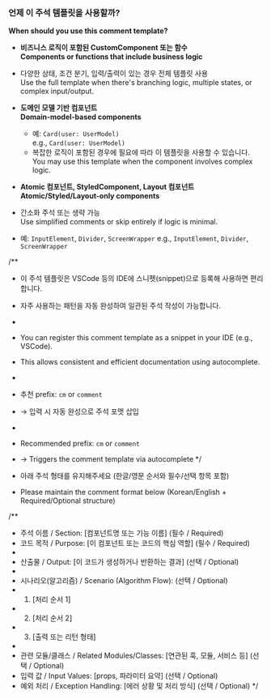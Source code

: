 ###  언제 이 주석 템플릿을 사용할까?  
**When should you use this comment template?**

-  **비즈니스 로직이 포함된 CustomComponent 또는 함수**  
  **Components or functions that include business logic**  
  - 다양한 상태, 조건 분기, 입력/출력이 있는 경우 전체 템플릿 사용  
    Use the full template when there's branching logic, multiple states, or complex input/output.

- **도메인 모델 기반 컴포넌트**  
  **Domain-model-based components**  
  - 예: `Card(user: UserModel)`  
    e.g., `Card(user: UserModel)`
  - 복잡한 로직이 포함된 경우에 필요에 따라 이 템플릿을 사용할 수 있습니다.
    You may use this template when the component involves complex logic.
    

-  **Atomic 컴포넌트, StyledComponent, Layout 컴포넌트**  
  **Atomic/Styled/Layout-only components**  
  - 간소화 주석 또는 생략 가능  
    Use simplified comments or skip entirely if logic is minimal.
  - 예: `InputElement`, `Divider`, `ScreenWrapper`
    e.g., `InputElement`, `Divider`, `ScreenWrapper`


/**
 *  이 주석 템플릿은 VSCode 등의 IDE에 스니펫(snippet)으로 등록해 사용하면 편리합니다.
 *    자주 사용하는 패턴을 자동 완성하여 일관된 주석 작성이 가능합니다.
 *
 *  You can register this comment template as a snippet in your IDE (e.g., VSCode).
 *    This allows consistent and efficient documentation using autocomplete.
 *
 *  추천 prefix: `cm` or `comment`
 *    → 입력 시 자동 완성으로 주석 포맷 삽입
 *
 *  Recommended prefix: `cm` or `comment`
 *    → Triggers the comment template via autocomplete
 */


* 아래 주석 형태를 유지해주세요 (한글/영문 순서와 필수/선택 항목 포함)
* Please maintain the comment format below (Korean/English + Required/Optional structure)


/**
 * 주석 이름 / Section: [컴포넌트명 또는 기능 이름]  (필수 / Required)
 * 코드 목적 / Purpose: [이 컴포넌트 또는 코드의 핵심 역할] (필수 / Required)
 *
 * 산출물 / Output: [이 코드가 생성하거나 반환하는 결과] (선택 / Optional)
 *
 * 시나리오(알고리즘) / Scenario (Algorithm Flow): (선택 / Optional)
 *   1. [처리 순서 1]
 *   2. [처리 순서 2]
 *   3. [출력 또는 리턴 형태]
 *
 * 관련 모듈/클래스 / Related Modules/Classes: [연관된 훅, 모듈, 서비스 등] (선택 / Optional)
 * 입력 값 / Input Values: [props, 파라미터 요약] (선택 / Optional)
 * 예외 처리 / Exception Handling: [에러 상황 및 처리 방식] (선택 / Optional)
 */
